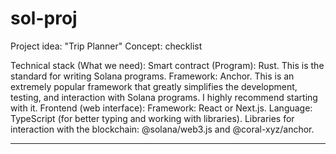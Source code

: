 # sol-proj


Project idea: "Trip Planner"
Concept: checklist

Technical stack (What we need):
Smart contract (Program):
Rust. This is the standard for writing Solana programs.
Framework: Anchor. This is an extremely popular framework that greatly simplifies the development, testing, and interaction with Solana programs. I highly recommend starting with it.
Frontend (web interface):
Framework: React or Next.js.
Language: TypeScript (for better typing and working with libraries).
Libraries for interaction with the blockchain: @solana/web3.js and @coral-xyz/anchor.


--------------

